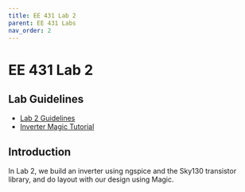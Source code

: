 ```yaml
---
title: EE 431 Lab 2
parent: EE 431 Labs
nav_order: 2
---
```


# EE 431 Lab 2

## Lab Guidelines
- [Lab 2 Guidelines](Xschem_tutorial_431.pdf) 
- [Inverter Magic Tutorial](magic_inverter_sky130.pdf) 

## Introduction
In Lab 2, we build an inverter using ngspice and the Sky130 transistor library, and do layout with our design using Magic. 

<!--
<object data="ee431_lab1.pdf" type="application/pdf" width="100%" height="600px">
    <p>Your browser doesn't support PDFs. <a href="ee431_lab1.pdf">Download PDF</a>.</p>
</object>
-->
